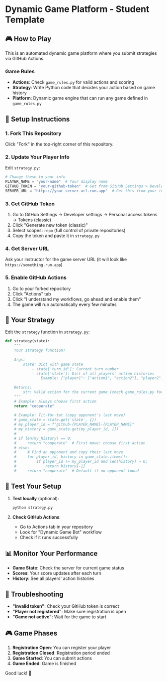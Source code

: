 # Dynamic Game Platform - Student Template

## 🎮 How to Play

This is an automated dynamic game platform where you submit strategies via GitHub Actions.

### Game Rules
- **Actions**: Check `game_rules.py` for valid actions and scoring
- **Strategy**: Write Python code that decides your action based on game history
- **Platform**: Dynamic game engine that can run any game defined in `game_rules.py`

## 🚀 Setup Instructions

### 1. Fork This Repository
Click "Fork" in the top-right corner of this repository.

### 2. Update Your Player Info
Edit `strategy.py`:
```python
# Change these to your info
PLAYER_NAME = "your-name"  # Your display name
GITHUB_TOKEN = "your-github-token"  # Get from GitHub Settings > Developer settings > Personal access tokens
SERVER_URL = "https://your-server-url.run.app"  # Get this from your instructor
```

### 3. Get GitHub Token
1. Go to GitHub Settings → Developer settings → Personal access tokens → Tokens (classic)
2. Click "Generate new token (classic)"
3. Select scopes: `repo` (full control of private repositories)
4. Copy the token and paste it in `strategy.py`

### 4. Get Server URL
Ask your instructor for the game server URL (it will look like `https://something.run.app`)

### 5. Enable GitHub Actions
1. Go to your forked repository
2. Click "Actions" tab
3. Click "I understand my workflows, go ahead and enable them"
4. The game will run automatically every few minutes

## 🎯 Your Strategy

Edit the `strategy` function in `strategy.py`:

```python
def strategy(state):
    """
    Your strategy function!
    
    Args:
        state: Dict with game state
            - state['turn_id']: Current turn number
            - state['state']: Dict of all players' action histories
                Example: {"player1": ["action1", "action2"], "player2": ["action1"]}
    
    Returns:
        str: Valid action for the current game (check game_rules.py for valid actions)
    """
    # Example: Always choose first action
    return "cooperate"
    
    # Example: Tit-for-tat (copy opponent's last move)
    # game_state = state.get('state', {})
    # my_player_id = f"github-{PLAYER_NAME}-{PLAYER_NAME}"
    # my_history = game_state.get(my_player_id, [])
    # 
    # if len(my_history) == 0:
    #     return "cooperate"  # First move: choose first action
    # else:
    #     # Find an opponent and copy their last move
    #     for player_id, history in game_state.items():
    #         if player_id != my_player_id and len(history) > 0:
    #             return history[-1]
    #     return "cooperate"  # Default if no opponent found
```

## 🧪 Test Your Setup

1. **Test locally** (optional):
   ```bash
   python strategy.py
   ```

2. **Check GitHub Actions**:
   - Go to Actions tab in your repository
   - Look for "Dynamic Game Bot" workflow
   - Check if it runs successfully

## 📊 Monitor Your Performance

- **Game State**: Check the server for current game status
- **Scores**: Your score updates after each turn
- **History**: See all players' action histories

## 🔧 Troubleshooting

- **"Invalid token"**: Check your GitHub token is correct
- **"Player not registered"**: Make sure registration is open
- **"Game not active"**: Wait for the game to start

## 🎮 Game Phases

1. **Registration Open**: You can register your player
2. **Registration Closed**: Registration period ended
3. **Game Started**: You can submit actions
4. **Game Ended**: Game is finished

Good luck! 🚀
